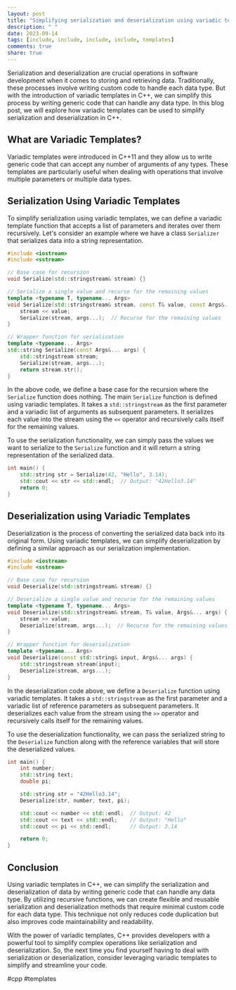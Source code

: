 ```yaml
---
layout: post
title: "Simplifying serialization and deserialization using variadic templates in C++"
description: " "
date: 2023-09-14
tags: [include, include, include, include, templates]
comments: true
share: true
---
```


Serialization and deserialization are crucial operations in software development when it comes to storing and retrieving data. Traditionally, these processes involve writing custom code to handle each data type. But with the introduction of variadic templates in C++, we can simplify this process by writing generic code that can handle any data type. In this blog post, we will explore how variadic templates can be used to simplify serialization and deserialization in C++.

## What are Variadic Templates?

Variadic templates were introduced in C++11 and they allow us to write generic code that can accept any number of arguments of any types. These templates are particularly useful when dealing with operations that involve multiple parameters or multiple data types.

## Serialization Using Variadic Templates

To simplify serialization using variadic templates, we can define a variadic template function that accepts a list of parameters and iterates over them recursively. Let's consider an example where we have a class `Serializer` that serializes data into a string representation.

```cpp
#include <iostream>
#include <sstream>

// Base case for recursion
void Serialize(std::stringstream& stream) {}

// Serialize a single value and recurse for the remaining values
template <typename T, typename... Args>
void Serialize(std::stringstream& stream, const T& value, const Args&... args) {
    stream << value;
    Serialize(stream, args...);  // Recurse for the remaining values
}

// Wrapper function for serialization
template <typename... Args>
std::string Serialize(const Args&... args) {
    std::stringstream stream;
    Serialize(stream, args...);
    return stream.str();
}
```

In the above code, we define a base case for the recursion where the `Serialize` function does nothing. The main `Serialize` function is defined using variadic templates. It takes a `std::stringstream` as the first parameter and a variadic list of arguments as subsequent parameters. It serializes each value into the stream using the `<<` operator and recursively calls itself for the remaining values.

To use the serialization functionality, we can simply pass the values we want to serialize to the `Serialize` function and it will return a string representation of the serialized data.

```cpp
int main() {
    std::string str = Serialize(42, "Hello", 3.14);
    std::cout << str << std::endl;  // Output: "42Hello3.14"
    return 0;
}
```

## Deserialization using Variadic Templates

Deserialization is the process of converting the serialized data back into its original form. Using variadic templates, we can simplify deserialization by defining a similar approach as our serialization implementation.

```cpp
#include <iostream>
#include <sstream>

// Base case for recursion
void Deserialize(std::stringstream& stream) {}

// Deserialize a single value and recurse for the remaining values
template <typename T, typename... Args>
void Deserialize(std::stringstream& stream, T& value, Args&... args) {
    stream >> value;
    Deserialize(stream, args...);  // Recurse for the remaining values
}

// Wrapper function for deserialization
template <typename... Args>
void Deserialize(const std::string& input, Args&... args) {
    std::stringstream stream(input);
    Deserialize(stream, args...);
}
```

In the deserialization code above, we define a `Deserialize` function using variadic templates. It takes a `std::stringstream` as the first parameter and a variadic list of reference parameters as subsequent parameters. It deserializes each value from the stream using the `>>` operator and recursively calls itself for the remaining values.

To use the deserialization functionality, we can pass the serialized string to the `Deserialize` function along with the reference variables that will store the deserialized values.

```cpp
int main() {
    int number;
    std::string text;
    double pi;

    std::string str = "42Hello3.14";
    Deserialize(str, number, text, pi);

    std::cout << number << std::endl;  // Output: 42
    std::cout << text << std::endl;    // Output: "Hello"
    std::cout << pi << std::endl;      // Output: 3.14

    return 0;
}
```

## Conclusion

Using variadic templates in C++, we can simplify the serialization and deserialization of data by writing generic code that can handle any data type. By utilizing recursive functions, we can create flexible and reusable serialization and deserialization methods that require minimal custom code for each data type. This technique not only reduces code duplication but also improves code maintainability and readability.

With the power of variadic templates, C++ provides developers with a powerful tool to simplify complex operations like serialization and deserialization. So, the next time you find yourself having to deal with serialization or deserialization, consider leveraging variadic templates to simplify and streamline your code.

#cpp #templates